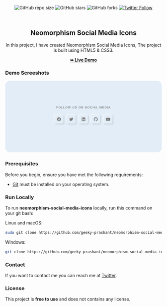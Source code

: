 <div align="center">
  
  ![GitHub repo size](https://img.shields.io/github/repo-size/geeky-prashant/neomorphism-social-media-icons)
  ![GitHub stars](https://img.shields.io/github/stars/geeky-prashant/neomorphism-social-media-icons)
  ![GitHub forks](https://img.shields.io/github/forks/geeky-prashant/neomorphism-social-media-icons?style=social)
  [![Twitter Follow](https://img.shields.io/twitter/follow/geekyprashant?style=social)](https://twitter.com/intent/follow?screen_name=geekyprashant)
 
  <br />

  <h2 align="center">Neomorphism Social Media Icons</h2>

  In this project, I have created Neomorphism Social Media Icons, The project is built using HTML5 & CSS3.

  <a href="https://geeky-prashant.github.io/neomorphism-social-media-icons/"><strong>➥ Live Demo</strong></a>

</div>

### Demo Screeshots

![Neomorphism Social Media Icons Desktop Demo](./readme-images/Neomorphism-Social-Media-Icons.png "Desktop Demo")

### Prerequisites

Before you begin, ensure you have met the following requirements:

* [Git](https://git-scm.com/downloads "Download Git") must be installed on your operating system.

### Run Locally

To run **neomorphism-social-media-icons** locally, run this command on your git bash:

Linux and macOS:

```bash
sudo git clone https://github.com/geeky-prashant/neomorphism-social-media-icons.git
```

Windows:

```bash
git clone https://github.com/geeky-prashant/neomorphism-social-media-icons.git
```

### Contact

If you want to contact me you can reach me at [Twitter](https://www.twitter.com/geekyprashant).

### License

This project is **free to use** and does not contains any license.
